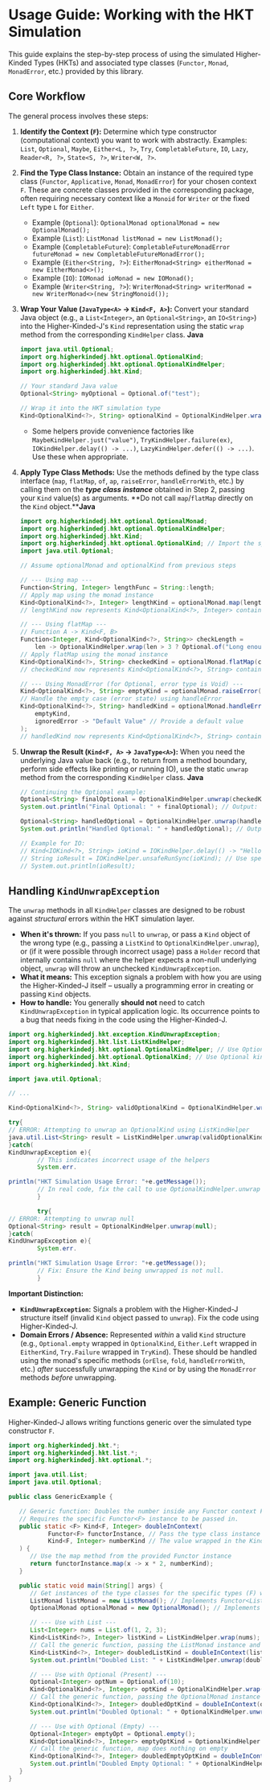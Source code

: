 # Usage Guide: Working with the HKT Simulation

This guide explains the step-by-step process of using the simulated Higher-Kinded Types (HKTs) and associated type classes (`Functor`, `Monad`, `MonadError`, etc.) provided by this library.

## Core Workflow

The general process involves these steps:

1. **Identify the Context (`F`):** Determine which type constructor (computational context) you want to work with abstractly. Examples: `List`, `Optional`, `Maybe`, `Either<L, ?>`, `Try`, `CompletableFuture`, `IO`, `Lazy`, `Reader<R, ?>`, `State<S, ?>`, `Writer<W, ?>`.
2. **Find the Type Class Instance:** Obtain an instance of the required type class (`Functor`, `Applicative`, `Monad`, `MonadError`) for your chosen context `F`. These are concrete classes provided in the corresponding package, often requiring necessary context like a `Monoid` for `Writer` or the fixed `Left` type `L` for `Either`.

   * Example (`Optional`): `OptionalMonad optionalMonad = new OptionalMonad();`
   * Example (`List`): `ListMonad listMonad = new ListMonad();`
   * Example (`CompletableFuture`): `CompletableFutureMonadError futureMonad = new CompletableFutureMonadError();`
   * Example (`Either<String, ?>`): `EitherMonad<String> eitherMonad = new EitherMonad<>();`
   * Example (`IO`): `IOMonad ioMonad = new IOMonad();`
   * Example (`Writer<String, ?>`): `WriterMonad<String> writerMonad = new WriterMonad<>(new StringMonoid());`
3. **Wrap Your Value (`JavaType<A>` -> `Kind<F, A>`):** Convert your standard Java object (e.g., a `List<Integer>`, an `Optional<String>`, an `IO<String>`) into the Higher-Kinded-J's `Kind` representation using the static `wrap` method from the corresponding `KindHelper` class. **Java**

   ```java
   import java.util.Optional;
   import org.higherkindedj.hkt.optional.OptionalKind;
   import org.higherkindedj.hkt.optional.OptionalKindHelper;
   import org.higherkindedj.hkt.Kind;

   // Your standard Java value
   Optional<String> myOptional = Optional.of("test");

   // Wrap it into the HKT simulation type
   Kind<OptionalKind<?>, String> optionalKind = OptionalKindHelper.wrap(myOptional);
   ```

   * Some helpers provide convenience factories like `MaybeKindHelper.just("value")`, `TryKindHelper.failure(ex)`, `IOKindHelper.delay(() -> ...)`, `LazyKindHelper.defer(() -> ...)`. Use these when appropriate.
4. **Apply Type Class Methods:** Use the methods defined by the type class interface (`map`, `flatMap`, `of`, `ap`, `raiseError`, `handleErrorWith`, etc.) by calling them on the ***type class instance*** obtained in Step 2, passing your `Kind` value(s) as arguments. **Do not call `map`/`flatMap` directly on the `Kind` object.****Java**

   ```java
   import org.higherkindedj.hkt.optional.OptionalMonad;
   import org.higherkindedj.hkt.optional.OptionalKindHelper;
   import org.higherkindedj.hkt.Kind;
   import org.higherkindedj.hkt.optional.OptionalKind; // Import the specific Kind
   import java.util.Optional;

   // Assume optionalMonad and optionalKind from previous steps

   // --- Using map ---
   Function<String, Integer> lengthFunc = String::length;
   // Apply map using the monad instance
   Kind<OptionalKind<?>, Integer> lengthKind = optionalMonad.map(lengthFunc, optionalKind);
   // lengthKind now represents Kind<OptionalKind<?>, Integer> containing Optional.of(5)

   // --- Using flatMap ---
   // Function A -> Kind<F, B>
   Function<Integer, Kind<OptionalKind<?>, String>> checkLength =
       len -> OptionalKindHelper.wrap(len > 3 ? Optional.of("Long enough") : Optional.empty());
   // Apply flatMap using the monad instance
   Kind<OptionalKind<?>, String> checkedKind = optionalMonad.flatMap(checkLength, lengthKind);
   // checkedKind now represents Kind<OptionalKind<?>, String> containing Optional.of("Long enough")

   // --- Using MonadError (for Optional, error type is Void) ---
   Kind<OptionalKind<?>, String> emptyKind = optionalMonad.raiseError(null); // Represents Optional.empty()
   // Handle the empty case (error state) using handleError
   Kind<OptionalKind<?>, String> handledKind = optionalMonad.handleError(
       emptyKind,
       ignoredError -> "Default Value" // Provide a default value
   );
   // handledKind now represents Kind<OptionalKind<?>, String> containing Optional.of("Default Value")
   ```
   
5. **Unwrap the Result (`Kind<F, A>` -> `JavaType<A>`):** When you need the underlying Java value back (e.g., to return from a method boundary, perform side effects like printing or running IO), use the static `unwrap` method from the corresponding `KindHelper` class. **Java**

   ```java
   // Continuing the Optional example:
   Optional<String> finalOptional = OptionalKindHelper.unwrap(checkedKind);
   System.out.println("Final Optional: " + finalOptional); // Output: Optional[Long enough]

   Optional<String> handledOptional = OptionalKindHelper.unwrap(handledKind);
   System.out.println("Handled Optional: " + handledOptional); // Output: Optional[Default Value]

   // Example for IO:
   // Kind<IOKind<?>, String> ioKind = IOKindHelper.delay(() -> "Hello from IO!");
   // String ioResult = IOKindHelper.unsafeRunSync(ioKind); // Use specific run method if available
   // System.out.println(ioResult);
   ```

## Handling `KindUnwrapException`

The `unwrap` methods in all `KindHelper` classes are designed to be robust against *structural* errors within the HKT simulation layer.

* **When it's thrown:** If you pass `null` to `unwrap`, or pass a `Kind` object of the wrong type (e.g., passing a `ListKind` to `OptionalKindHelper.unwrap`), or (if it were possible through incorrect usage) pass a `Holder` record that internally contains `null` where the helper expects a non-null underlying object, `unwrap` will throw an unchecked `KindUnwrapException`.
* **What it means:** This exception signals a problem with how you are using the Higher-Kinded-J itself – usually a programming error in creating or passing `Kind` objects.
* **How to handle:** You generally **should not** need to catch `KindUnwrapException` in typical application logic. Its occurrence points to a bug that needs fixing in the code using the Higher-Kinded-J.

```java
import org.higherkindedj.hkt.exception.KindUnwrapException;
import org.higherkindedj.hkt.list.ListKindHelper;
import org.higherkindedj.hkt.optional.OptionalKindHelper; // Use Optional helper
import org.higherkindedj.hkt.optional.OptionalKind; // Use Optional kind
import org.higherkindedj.hkt.Kind;

import java.util.Optional;

// ...

Kind<OptionalKind<?>, String> validOptionalKind = OptionalKindHelper.wrap(Optional.of("abc"));

try{
// ERROR: Attempting to unwrap an OptionalKind using ListKindHelper
java.util.List<String> result = ListKindHelper.unwrap(validOptionalKind);
}catch(
KindUnwrapException e){
        // This indicates incorrect usage of the helpers
        System.err.

println("HKT Simulation Usage Error: "+e.getMessage());
        // In real code, fix the call to use OptionalKindHelper.unwrap instead of catching.
        }

        try{
// ERROR: Attempting to unwrap null
Optional<String> result = OptionalKindHelper.unwrap(null);
}catch(
KindUnwrapException e){
        System.err.

println("HKT Simulation Usage Error: "+e.getMessage());
        // Fix: Ensure the Kind being unwrapped is not null.
        }
```

**Important Distinction:**

* **`KindUnwrapException`:** Signals a problem with the Higher-Kinded-J structure itself (invalid `Kind` object passed to `unwrap`). Fix the code using Higher-Kinded-J.
* **Domain Errors / Absence:** Represented *within* a valid `Kind` structure (e.g., `Optional.empty` wrapped in `OptionalKind`, `Either.Left` wrapped in `EitherKind`, `Try.Failure` wrapped in `TryKind`). These should be handled using the monad's specific methods (`orElse`, `fold`, `handleErrorWith`, etc.) *after* successfully unwrapping the `Kind` or by using the `MonadError` methods *before* unwrapping.

## Example: Generic Function

Higher-Kinded-J allows writing functions generic over the simulated type constructor `F`.

```java
import org.higherkindedj.hkt.*;
import org.higherkindedj.hkt.list.*;
import org.higherkindedj.hkt.optional.*;

import java.util.List;
import java.util.Optional;

public class GenericExample {

   // Generic function: Doubles the number inside any Functor context F.
   // Requires the specific Functor<F> instance to be passed in.
   public static <F> Kind<F, Integer> doubleInContext(
           Functor<F> functorInstance, // Pass the type class instance for F
           Kind<F, Integer> numberKind // The value wrapped in the Kind<F, A> higherkindedj
   ) {
      // Use the map method from the provided Functor instance
      return functorInstance.map(x -> x * 2, numberKind);
   }

   public static void main(String[] args) {
      // Get instances of the type classes for the specific types (F) we want to use
      ListMonad listMonad = new ListMonad(); // Implements Functor<ListKind<?>>
      OptionalMonad optionalMonad = new OptionalMonad(); // Implements Functor<OptionalKind<?>>

      // --- Use with List ---
      List<Integer> nums = List.of(1, 2, 3);
      Kind<ListKind<?>, Integer> listKind = ListKindHelper.wrap(nums); // Wrap the List
      // Call the generic function, passing the ListMonad instance and the wrapped List
      Kind<ListKind<?>, Integer> doubledListKind = doubleInContext(listMonad, listKind);
      System.out.println("Doubled List: " + ListKindHelper.unwrap(doubledListKind)); // Output: [2, 4, 6]

      // --- Use with Optional (Present) ---
      Optional<Integer> optNum = Optional.of(10);
      Kind<OptionalKind<?>, Integer> optKind = OptionalKindHelper.wrap(optNum); // Wrap the Optional
      // Call the generic function, passing the OptionalMonad instance and the wrapped Optional
      Kind<OptionalKind<?>, Integer> doubledOptKind = doubleInContext(optionalMonad, optKind);
      System.out.println("Doubled Optional: " + OptionalKindHelper.unwrap(doubledOptKind)); // Output: Optional[20]

      // --- Use with Optional (Empty) ---
      Optional<Integer> emptyOpt = Optional.empty();
      Kind<OptionalKind<?>, Integer> emptyOptKind = OptionalKindHelper.wrap(emptyOpt);
      // Call the generic function, map does nothing on empty
      Kind<OptionalKind<?>, Integer> doubledEmptyOptKind = doubleInContext(optionalMonad, emptyOptKind);
      System.out.println("Doubled Empty Optional: " + OptionalKindHelper.unwrap(doubledEmptyOptKind)); // Output: Optional.empty
   }
}
```
